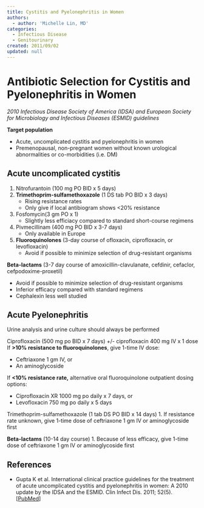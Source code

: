 ```yaml
---
title: Cystitis and Pyelonephritis in Women
authors:
  - author: 'Michelle Lin, MD'
categories:
  - Infectious Disease
  - Genitourinary
created: 2011/09/02
updated: null
---
```


# Antibiotic Selection for Cystitis and Pyelonephritis in Women

_2010 Infectious Disease Society of America (IDSA) and European Society for Microbiology and Infectious Diseases (ESMID) guidelines_

**Target population**

- Acute, uncomplicated cystitis and pyelonephritis in women 
- Premenopausal, non-pregnant women without known urological abnormalities or co-morbidities (i.e. DM)

## Acute uncomplicated cystitis

1. <span class="drug">Nitrofurantoin</span> (100 mg PO BID x 5 days)
2. **<span class="drug">Trimethoprim</span>-sulfamethoxazole** (1 DS tab PO BID x 3 days)
   - Rising resistance rates
   - Only give if local antibiogram shows &lt;20% resistance
3. <span class="drug">Fosfomycin</span>(3 gm PO x 1)
   - Slightly less efficiacy compared to standard short-course regimens 
4. <span class="drug">Pivmecillinam</span> (400 mg PO BID x 3-7 days) 
   - Only available in Europe
5. **Fluoroquinolones** (3-day course of <span class="drug">ofloxacin</span>, <span class="drug">ciprofloxacin</span>, or <span class="drug">levofloxacin</span>) 
   - Avoid if possible to minimize selection of drug-resistant organisms

**Beta-lactams** (3-7 day course of <span class="drug">amoxicillin-clavulanate</span>, <span class="drug">cefdinir</span>, <span class="drug">cefaclor</span>, <span class="drug">cefpodoxime-proxetil)</span>

- Avoid if possible to minimize selection of drug-resistant organisms
- Inferior efficacy compared with standard regimens
- <span class="drug">Cephalexin</span> less well studied

## Acute Pyelonephritis

Urine analysis and urine culture should always be performed 

<span class="drug">Ciprofloxacin</span> (500 mg po BID x 7 days) +/- <span class="drug">ciprofloxacin</span> 400 mg IV x 1 dose
If **>10% resistance to fluoroquinolones**, give 1-time IV dose:

- <span class="drug">Ceftriaxone</span> 1 gm IV, or 
- An aminoglycoside 

If **&lt;10% resistance rate,** alternative oral fluoroquinolone outpatient dosing options:

- <span class="drug">Ciprofloxacin</span> XR 1000 mg po daily x 7 days, or
- <span class="drug">Levofloxacin</span> 750 mg po daily x 5 days 

<span class="drug">Trimethoprim-sulfamethoxazole</span> (1 tab DS PO BID x 14 days)
1\.  If resistance rate unknown, give 1-time dose of <span class="drug">ceftriaxone</span> 1 gm IV or aminoglycoside first

**Beta-lactams** (10-14 day course)
1\.  Because of less efficacy, give 1-time dose of <span class="drug">ceftriaxone</span> 1 gm IV or aminoglycoside first 

## References

- Gupta K et al. International clinical practice guidelines for the treatment of acute uncomplicated cystitis and pyelonephritis in women: A 2010 update by the IDSA and the ESMID. Clin Infect Dis. 2011; 52(5). [[PubMed](https://www.ncbi.nlm.nih.gov/pubmed/10589881)]
